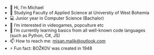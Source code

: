 - 👋 Hi, I’m Michael
- 🤖 Studying Faculty of Applied Science at Universtiy of West Bohemia
- 💻 Junior year in Computer Science (Bachalor)
- 👀 I’m interested in videogames, popculture etc
- 🌱 I’m currently learning basics from all well-known code languages (such as Python, C#, JS)
- 📫 How to reach me: misan.malik@outlook.com
- ⚡ Fun fact: BOŽKOV was created in 1948

<!---
Michalini03/Michalini03 is a ✨ special ✨ repository because its `README.md` (this file) appears on your GitHub profile.
You can click the Preview link to take a look at your changes.
--->
